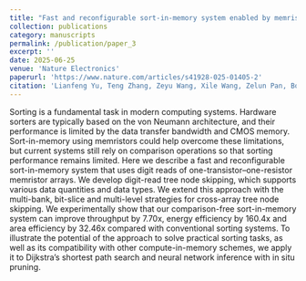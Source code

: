 ```yaml
---
title: "Fast and reconfigurable sort-in-memory system enabled by memristors"
collection: publications
category: manuscripts
permalink: /publication/paper_3
excerpt: ''
date: 2025-06-25
venue: 'Nature Electronics'
paperurl: 'https://www.nature.com/articles/s41928-025-01405-2'
citation: 'Lianfeng Yu, Teng Zhang, Zeyu Wang, Xile Wang, Zelun Pan, Bowen Wang, Zhaokun Jing, Jiaxin Liu, Yuqi Li, Yihang Zhu, Bonan Yan, Yaoyu Tao*, Yuchao Yang*'
---
```


Sorting is a fundamental task in modern computing systems. Hardware sorters are typically based on the von Neumann architecture, and their performance is limited by the data transfer bandwidth and CMOS memory. Sort-in-memory using memristors could help overcome these limitations, but current systems still rely on comparison operations so that sorting performance remains limited. Here we describe a fast and reconfigurable sort-in-memory system that uses digit reads of one-transistor–one-resistor memristor arrays. We develop digit-read tree node skipping, which supports various data quantities and data types. We extend this approach with the multi-bank, bit-slice and multi-level strategies for cross-array tree node skipping. We experimentally show that our comparison-free sort-in-memory system can improve throughput by 7.70x, energy efficiency by 160.4x and area efficiency by 32.46x compared with conventional sorting systems. To illustrate the potential of the approach to solve practical sorting tasks, as well as its compatibility with other compute-in-memory schemes, we apply it to Dijkstra’s shortest path search and neural network inference with in situ pruning.
